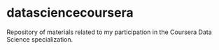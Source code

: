 datasciencecoursera
===================

Repository of materials related to my participation in the Coursera Data Science specialization.
